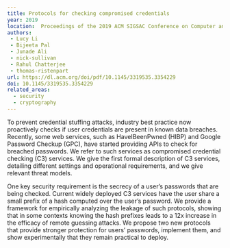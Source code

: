 ```yaml
---
title: Protocols for checking compromised credentials
year: 2019
location:  Proceedings of the 2019 ACM SIGSAC Conference on Computer and Communications Security, pp. 1387-1403. 2019.
authors:
 - Lucy Li
 - Bijeeta Pal
 - Junade Ali
 - nick-sullivan
 - Rahul Chatterjee
 - thomas-ristenpart
url: https://dl.acm.org/doi/pdf/10.1145/3319535.3354229
doi: 10.1145/3319535.3354229
related_areas:
  - security
  - cryptography
---
```


To prevent credential stuffing attacks, industry best practice now proactively checks if user credentials are present in known data breaches. Recently, some web services, such as HaveIBeenPwned (HIBP) and Google Password Checkup (GPC), have started providing APIs to check for breached passwords. We refer to such services as compromised credential checking (C3) services. We give the first formal description of C3 services, detailing different settings and operational requirements, and we give relevant threat models.

One key security requirement is the secrecy of a user’s passwords that are being checked. Current widely deployed C3 services have the user share a small prefix of a hash computed over the user’s password. We provide a framework for empirically analyzing the leakage of such protocols, showing that in some contexts knowing the hash prefixes leads to a 12x increase in the efficacy of remote guessing attacks. We propose two new protocols that provide stronger protection for users’ passwords, implement them, and show experimentally that they remain practical to deploy.
